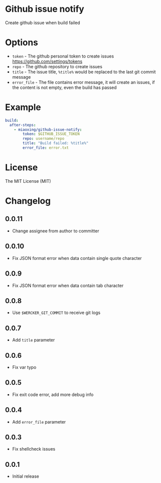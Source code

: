 # Github issue notify

Create github issue when build failed

# Options

- `token` - The github personal token to create issues https://github.com/settings/tokens
- `repo` - The github repository to create issues
- `title` - The issue title, `%title%` would be replaced to the last git commit message
- `error_file` - The file contains error message, it will create an issues, if the content is not empty, even the build has passed

# Example

```yaml
build:
  after-steps:
    - miaoxing/github-issue-notify:
        token: $GITHUB_ISSUE_TOKEN
        repo: username/repo
        title: "Build failed: %title%"
        error_file: error.txt
```

# License

The MIT License (MIT)

# Changelog

## 0.0.11

- Change assignee from author to committer

## 0.0.10

- Fix JSON format error when data contain single quote character

## 0.0.9

- Fix JSON format error when data contain tab character

## 0.0.8

- Use `$WERCKER_GIT_COMMIT` to receive git logs

## 0.0.7

- Add `title` parameter

## 0.0.6

- Fix var typo

## 0.0.5

- Fix exit code error, add more debug info

## 0.0.4

- Add `error_file` parameter

## 0.0.3

- Fix shellcheck issues

## 0.0.1

- Initial release